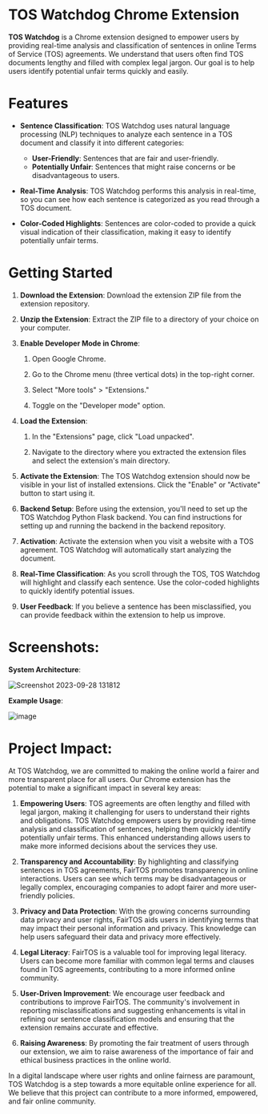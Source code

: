 # TOS Watchdog Chrome Extension

**TOS Watchdog** is a Chrome extension designed to empower users by providing real-time analysis and classification of sentences in online Terms of Service (TOS) agreements. We understand that users often find TOS documents lengthy and filled with complex legal jargon. Our goal is to help users identify potential unfair terms quickly and easily.

# Features
- **Sentence Classification**: TOS Watchdog uses natural language processing (NLP) techniques to analyze each sentence in a TOS document and classify it into different categories:

  - **User-Friendly**: Sentences that are fair and user-friendly.
  - **Potentially Unfair**: Sentences that might raise concerns or be disadvantageous to users.
    
- **Real-Time Analysis**: TOS Watchdog performs this analysis in real-time, so you can see how each sentence is categorized as you read through a TOS document.

- **Color-Coded Highlights**: Sentences are color-coded to provide a quick visual indication of their classification, making it easy to identify potentially unfair terms.

# Getting Started
1. **Download the Extension**: Download the extension ZIP file from the extension repository.
   
3. **Unzip the Extension**: Extract the ZIP file to a directory of your choice on your computer.
   
5. **Enable Developer Mode in Chrome**:
   
    1. Open Google Chrome.
       
    3. Go to the Chrome menu (three vertical dots) in the top-right corner.
       
    5. Select "More tools" > "Extensions."
       
    7. Toggle on the "Developer mode" option.
       
7. **Load the Extension**:
   
    1. In the "Extensions" page, click "Load unpacked".
       
    3. Navigate to the directory where you extracted the extension files and select the extension's main directory.
       
9. **Activate the Extension**: The TOS Watchdog extension should now be visible in your list of installed extensions. Click the "Enable" or "Activate" button to start using it.
    
11. **Backend Setup**: Before using the extension, you'll need to set up the TOS Watchdog Python Flask backend. You can find instructions for setting up and running the backend in the backend repository.
    
13. **Activation**: Activate the extension when you visit a website with a TOS agreement. TOS Watchdog will automatically start analyzing the document.
    
15. **Real-Time Classification**: As you scroll through the TOS, TOS Watchdog will highlight and classify each sentence. Use the color-coded highlights to quickly identify potential issues.
    
17. **User Feedback**: If you believe a sentence has been misclassified, you can provide feedback within the extension to help us improve.

# Screenshots:
**System Architecture**:

![Screenshot 2023-09-28 131812](https://github.com/cemund/tos-watchdog/assets/79438610/bca3af20-54d7-4740-b3fe-41069e20fe38)

**Example Usage**:

![image](https://github.com/cemund/tos-watchdog/assets/79438610/c1344884-ab9e-4388-9497-c4206365131f)


# Project Impact:
At TOS Watchdog, we are committed to making the online world a fairer and more transparent place for all users. Our Chrome extension has the potential to make a significant impact in several key areas:
1. **Empowering Users**: TOS agreements are often lengthy and filled with legal jargon, making it challenging for users to understand their rights and obligations. TOS Watchdog empowers users by providing real-time analysis and classification of sentences, helping them quickly identify potentially unfair terms. This enhanced understanding allows users to make more informed decisions about the services they use.

2. **Transparency and Accountability**: By highlighting and classifying sentences in TOS agreements, FairTOS promotes transparency in online interactions. Users can see which terms may be disadvantageous or legally complex, encouraging companies to adopt fairer and more user-friendly policies.

3. **Privacy and Data Protection**: With the growing concerns surrounding data privacy and user rights, FairTOS aids users in identifying terms that may impact their personal information and privacy. This knowledge can help users safeguard their data and privacy more effectively.

4. **Legal Literacy**: FairTOS is a valuable tool for improving legal literacy. Users can become more familiar with common legal terms and clauses found in TOS agreements, contributing to a more informed online community.

5. **User-Driven Improvement**: We encourage user feedback and contributions to improve FairTOS. The community's involvement in reporting misclassifications and suggesting enhancements is vital in refining our sentence classification models and ensuring that the extension remains accurate and effective.

6. **Raising Awareness**: By promoting the fair treatment of users through our extension, we aim to raise awareness of the importance of fair and ethical business practices in the online world.

In a digital landscape where user rights and online fairness are paramount, TOS Watchdog is a step towards a more equitable online experience for all. We believe that this project can contribute to a more informed, empowered, and fair online community.
